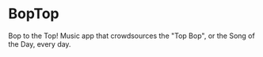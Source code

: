# BopTop
Bop to the Top! Music app that crowdsources the "Top Bop", or the Song of the Day, every day.
